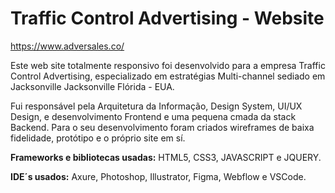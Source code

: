 # Traffic Control Advertising - Website
https://www.adversales.co/

Este web site totalmente responsivo foi desenvolvido para a empresa Traffic Control Advertising, especializado em estratégias Multi-channel sediado em Jacksonville Jacksonville Flórida - EUA.

Fui responsável pela Arquitetura da Informação, Design System,  UI/UX Design, e desenvolvimento Frontend e uma pequena cmada da stack Backend.
Para o seu desenvolvimento foram criados wireframes de baixa fidelidade, protótipo e o próprio site em sí.

**Frameworks e bibliotecas usadas:**
  HTML5, CSS3, JAVASCRIPT e JQUERY.
  
**IDE´s usados:**
  Axure, Photoshop, Illustrator, Figma, Webflow e VSCode.
